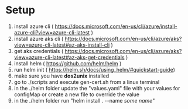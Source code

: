 # Setup
1. install azure cli ( https://docs.microsoft.com/en-us/cli/azure/install-azure-cli?view=azure-cli-latest )
2. install azure aks cli ( https://docs.microsoft.com/en-us/cli/azure/aks?view=azure-cli-latest#az-aks-install-cli )
3. get aks credentials ( https://docs.microsoft.com/en-us/cli/azure/aks?view=azure-cli-latest#az-aks-get-credentials )
4. install helm ( https://github.com/helm/helm )
5. run helm init ( https://helm.sh/docs/using_helm/#quickstart-guide)
6. make sure you have **dos2unix** installed 
6. go to ./scripts and execute gen-cert.sh from a linux terminal
7. in the ./helm folder update the "values.yaml" file with your values for configMap or create a new file to override the value
8. in the ./helm folder run "helm install . --name *some name*"
